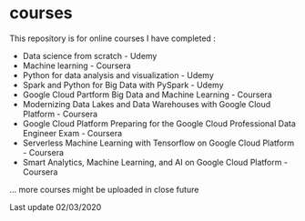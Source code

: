 # courses

This repository is for online courses I have completed :

- Data science from scratch - Udemy
- Machine learning - Coursera
- Python for data analysis and visualization - Udemy
- Spark and Python for Big Data with PySpark - Udemy
- Google Cloud Partform Big Data and Machine Learning - Coursera
- Modernizing Data Lakes and Data Warehouses with Google Cloud Platform - Coursera
- Google Cloud Platform Preparing for the Google Cloud Professional Data Engineer Exam - Coursera
- Serverless Machine Learning with Tensorflow on Google Cloud Platform - Coursera
- Smart Analytics, Machine Learning, and AI on Google Cloud Platform - Coursera

... more courses might be uploaded in close future

Last update 02/03/2020
